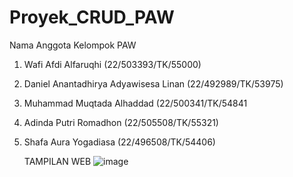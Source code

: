 # Proyek_CRUD_PAW
Nama Anggota Kelompok PAW
1. Wafi Afdi Alfaruqhi (22/503393/TK/55000)
2. Daniel Anantadhirya Adyawisesa Linan (22/492989/TK/53975)
3. Muhammad Muqtada Alhaddad (22/500341/TK/54841
4. Adinda Putri Romadhon (22/505508/TK/55321)
5. Shafa Aura Yogadiasa (22/496508/TK/54406)

   TAMPILAN WEB
   ![image](https://github.com/user-attachments/assets/3ecc2eff-7a15-4716-b65a-2de36bdf6ecf)
